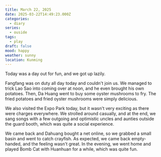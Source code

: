 ```yaml
---
title: March 22, 2025
date: 2025-03-22T14:49:23.000Z
categories:
  - diary
series:
  - ouside
tags:
  - play
draft: false
mood: happy
weather: sunny
location: Kunming
---
```


Today was a day out for fun, and we got up lazily.

Fangfang was on duty all day today and couldn't join us. We managed to trick Lao Sao into coming over at noon, and he even brought his own potatoes. Then, Da Huang went to buy some oyster mushrooms to fry. The fried potatoes and fried oyster mushrooms were simply delicious.

We also visited the Expo Park today, but it wasn't very exciting as there were charges everywhere. We strolled around casually, and at the end, we sang songs with a few outgoing and optimistic uncles and aunties outside the guard booth, which was quite a social experience.

We came back and Dahuang bought a net online, so we grabbed a small basin and went to catch crayfish. As expected, we came back empty-handed, and the feeling wasn't great. In the evening, we went home and played Bomb Cat with Huanhuan for a while, which was quite fun.


